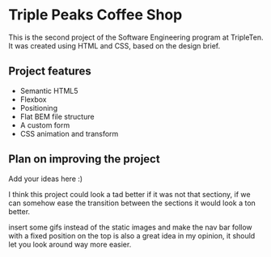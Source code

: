 # Triple Peaks Coffee Shop

This is the second project of the Software Engineering program at TripleTen. It was created using HTML and CSS, based on the design brief.

## Project features

- Semantic HTML5
- Flexbox
- Positioning
- Flat BEM file structure
- A custom form
- CSS animation and transform

## Plan on improving the project

Add your ideas here :)

I think this project could look a tad better if it was not that sectiony, if we can somehow ease the transition between the sections it would look a ton better.

insert some gifs instead of the static images and make the nav bar follow with a fixed position on the top is also a great idea in my opinion, it should let you look around way more easier. 

